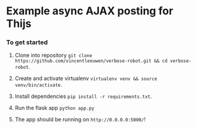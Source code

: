 # Example async AJAX posting for Thijs

### To get started

1. Clone into repository `git clone https://github.com/vincentleeuwen/verbose-robot.git && cd verbose-robot`.

2. Create and activate virtualenv `virtualenv venv && source venv/bin/activate`.

3. Install dependencies `pip install -r requirements.txt`.

4. Run the flask app `python app.py`

5. The app should be running on `http://0.0.0.0:5000/`!
